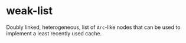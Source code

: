 # weak-list

Doubly linked, heterogeneous, list of `Arc`-like nodes that can be used to implement a least recently used cache.

